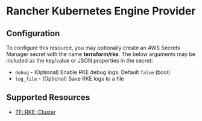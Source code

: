 # Rancher Kubernetes Engine Provider

## Configuration

To configure this resource, you may optionally create an AWS Secrets Manager secret with the name **terraform/rke**. The below arguments may be included as the key/value or JSON properties in the secret:

* `debug` - (Optional) Enable RKE debug logs. Default `false` (bool)
* `log_file` - (Optional) Save RKE logs to a file

## Supported Resources

* [TF::RKE::Cluster](../resources/rke/TF-RKE-Cluster/docs/README.md)